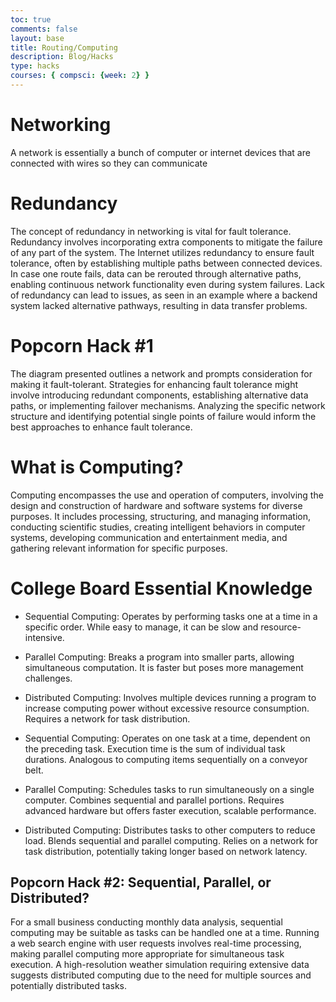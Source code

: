 ```yaml
---
toc: true
comments: false
layout: base
title: Routing/Computing
description: Blog/Hacks
type: hacks
courses: { compsci: {week: 2} }
---
```


# Networking
A network is essentially a bunch of computer or internet devices that are connected with wires so they can communicate

# Redundancy
The concept of redundancy in networking is vital for fault tolerance. Redundancy involves incorporating extra components to mitigate the failure of any part of the system. The Internet utilizes redundancy to ensure fault tolerance, often by establishing multiple paths between connected devices. In case one route fails, data can be rerouted through alternative paths, enabling continuous network functionality even during system failures. Lack of redundancy can lead to issues, as seen in an example where a backend system lacked alternative pathways, resulting in data transfer problems.

# Popcorn Hack #1
The diagram presented outlines a network and prompts consideration for making it fault-tolerant. Strategies for enhancing fault tolerance might involve introducing redundant components, establishing alternative data paths, or implementing failover mechanisms. Analyzing the specific network structure and identifying potential single points of failure would inform the best approaches to enhance fault tolerance.

# What is Computing?
Computing encompasses the use and operation of computers, involving the design and construction of hardware and software systems for diverse purposes. It includes processing, structuring, and managing information, conducting scientific studies, creating intelligent behaviors in computer systems, developing communication and entertainment media, and gathering relevant information for specific purposes.

# College Board Essential Knowledge

- Sequential Computing: Operates by performing tasks one at a time in a specific order. While easy to manage, it can be slow and resource-intensive.

- Parallel Computing: Breaks a program into smaller parts, allowing simultaneous computation. It is faster but poses more management challenges.

- Distributed Computing: Involves multiple devices running a program to increase computing power without excessive resource consumption. Requires a network for task distribution.

- Sequential Computing: Operates on one task at a time, dependent on the preceding task. Execution time is the sum of individual task durations.
Analogous to computing items sequentially on a conveyor belt.

- Parallel Computing: Schedules tasks to run simultaneously on a single computer. Combines sequential and parallel portions. Requires advanced hardware but offers faster execution, scalable performance.

- Distributed Computing: Distributes tasks to other computers to reduce load. Blends sequential and parallel computing.
Relies on a network for task distribution, potentially taking longer based on network latency.

## Popcorn Hack #2: Sequential, Parallel, or Distributed?
For a small business conducting monthly data analysis, sequential computing may be suitable as tasks can be handled one at a time.
Running a web search engine with user requests involves real-time processing, making parallel computing more appropriate for simultaneous task execution.
A high-resolution weather simulation requiring extensive data suggests distributed computing due to the need for multiple sources and potentially distributed tasks.